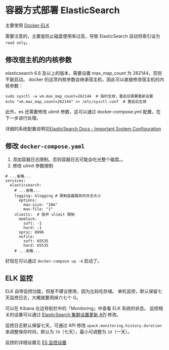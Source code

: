 # 容器方式部署 ElasticSearch

主要使用 [Docker-ELK](https://github.com/deviantony/docker-elk.git)

需要注意的，主要是防止磁盘使用率过高，导致 ElasticSearch 自动将索引设为 `read only`。

## 修改宿主机的内核参数

elasticsearch 6.8 及以上的版本，需要设置 max_map_count 为 262144，否则不能启动。
docker 的这项内核参数会继承宿主机，因此可以直接修改宿主机的内核参数：
```shell
sudo sysctl -w vm.max_map_count=262144  # 临时生效，重启后需要重新设置
echo "vm.max_map_count=262144" >> /etc/sysctl.conf  # 重启后生效
```

此外，es 还需要修改 ulimit 参数，这可以通过  docker-compose.yml 配置，在下一步进行处理。

详细的系统配置说明见[ElasticSearch Docs - Important System Configuration](https://www.elastic.co/guide/en/elasticsearch/reference/current/system-config.html)

## 修改 `docker-compose.yaml`

1. 添加容器日志限制。否则容器日志可能会吃光整个磁盘。。
1. 修改 ulimit 参数限制

```docker-compose
# ...省略...
services:
  elasticsearch:
    # ...省略...
    logging: &logging # 限制容器服务的日志大小
      options:
        max-size: "10m"
        max-file: "1"
    ulimits:  # 放开 ulimit 限制
      memlock:
        soft: -1
        hard: -1
      nproc: 8096
      nofile:
        soft: 65535
        hard: 65535
    # ...省略...
```

好现在可以通过 `docker-compose up -d` 启动了。

## ELK 监控

ELK 自带监控功能，但是不建议使用，因为比较吃存储。
单机监控，默认保留七天监控日志，大概就要用掉六七个 G。

可以在 Kibana 左边导航栏中的「Monitoring」中查看 ELK 系统的状态。
监控相关的设置可以通过 [ElasticSearch 集群设置更新 API](https://www.elastic.co/guide/en/elasticsearch/reference/current/cluster-update-settings.html) 修改。

监控日志默认保留七天，可通过 API 修改 `xpack.monitoring.history.duration` 来调整保存时间，默认为 `7d`（七天），最小可调整为 `1d`（一天）。

监控的详细设置见 [ES 监控设置](https://www.elastic.co/guide/en/elasticsearch/reference/current/monitoring-settings.html#monitoring-collection-settings)
